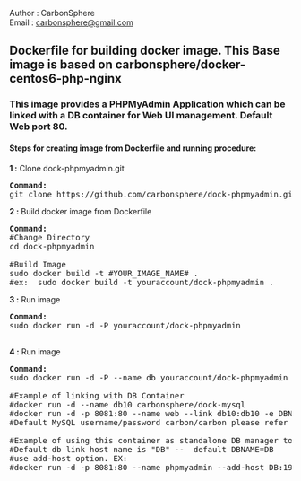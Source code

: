 Author  : CarbonSphere <br>
Email   : carbonsphere@gmail.com<br>


<h2>Dockerfile for building docker image. This Base image is based on carbonsphere/docker-centos6-php-nginx </h2>

<h3> This image provides a PHPMyAdmin Application which can be linked with a DB container for Web UI management. Default Web port 80.</h3>

<h4>Steps for creating image from Dockerfile and running procedure:</h4>

<b>1 :</b> Clone dock-phpmyadmin.git
<pre>
<b>Command: </b>
git clone https://github.com/carbonsphere/dock-phpmyadmin.git
</pre>

<b>2 :</b> Build docker image from Dockerfile
<pre>
<b>Command: </b>
#Change Directory
cd dock-phpmyadmin

#Build Image
sudo docker build -t #YOUR_IMAGE_NAME# .
#ex:  sudo docker build -t youraccount/dock-phpmyadmin .
</pre>

<b>3 :</b> Run image
<pre>
<b>Command: </b>
sudo docker run -d -P youraccount/dock-phpmyadmin 

</pre>

<b>4 :</b> Run image
<pre>
<b>Command: </b>
sudo docker run -d -P --name db youraccount/dock-phpmyadmin

#Example of linking with DB Container
#docker run -d --name db10 carbonsphere/dock-mysql
#docker run -d -p 8081:80 --name web --link db10:db10 -e DBNAME=DB10 carbonsphere/dock-phpmyadmin
#Default MySQL username/password carbon/carbon please refer to carbonsphere/dock-mysql

#Example of using this container as standalone DB manager to a remote host without having a local db link container.
#Default db link host name is "DB" --  default DBNAME=DB
#use add-host option. EX:
#docker run -d -p 8081:80 --name phpmyadmin --add-host DB:192.168.0.100 carbonsphere/dock-phpmyadmin

</pre>
